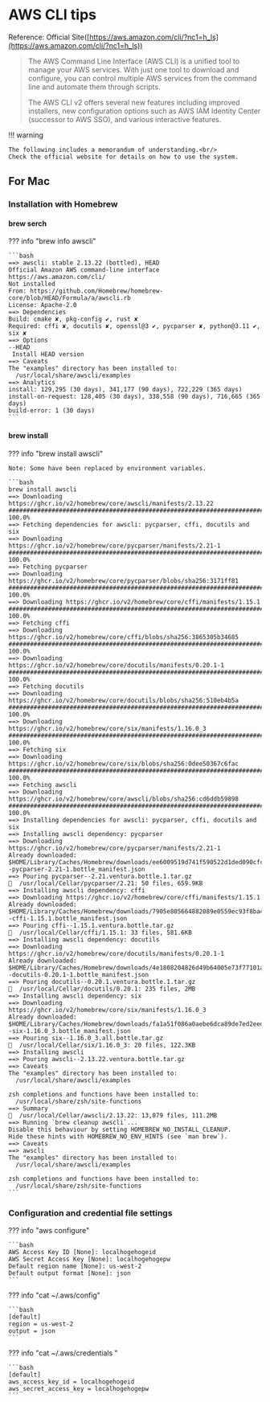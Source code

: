 # AWS CLI tips

Reference: Official Site([https://aws.amazon.com/cli/?nc1=h_ls](https://aws.amazon.com/cli/?nc1=h_ls))

> The AWS Command Line Interface (AWS CLI) is a unified tool to manage your AWS services. With just one tool to download and configure, you can control multiple AWS services from the command line and automate them through scripts.
>
> The AWS CLI v2 offers several new features including improved installers, new configuration options such as AWS IAM Identity Center (successor to AWS SSO), and various interactive features.

!!! warning

    The following includes a memorandum of understanding.<br/>
    Check the official website for details on how to use the system.

## For Mac

### Installation with Homebrew

#### brew serch

??? info "brew info awscli"

    ```bash
    ==> awscli: stable 2.13.22 (bottled), HEAD
    Official Amazon AWS command-line interface
    https://aws.amazon.com/cli/
    Not installed
    From: https://github.com/Homebrew/homebrew-core/blob/HEAD/Formula/a/awscli.rb
    License: Apache-2.0
    ==> Dependencies
    Build: cmake ✘, pkg-config ✔, rust ✘
    Required: cffi ✘, docutils ✘, openssl@3 ✔, pycparser ✘, python@3.11 ✔, six ✘
    ==> Options
    --HEAD
     Install HEAD version
    ==> Caveats
    The "examples" directory has been installed to:
      /usr/local/share/awscli/examples
    ==> Analytics
    install: 129,295 (30 days), 341,177 (90 days), 722,229 (365 days)
    install-on-request: 128,405 (30 days), 338,558 (90 days), 716,665 (365 days)
    build-error: 1 (30 days)
    ```

#### brew install

??? info "brew install awscli"

    Note: Some have been replaced by environment variables.

    ```bash
    brew install awscli
    ==> Downloading https://ghcr.io/v2/homebrew/core/awscli/manifests/2.13.22
    ######################################################################### 100.0%
    ==> Fetching dependencies for awscli: pycparser, cffi, docutils and six
    ==> Downloading https://ghcr.io/v2/homebrew/core/pycparser/manifests/2.21-1
    ######################################################################### 100.0%
    ==> Fetching pycparser
    ==> Downloading https://ghcr.io/v2/homebrew/core/pycparser/blobs/sha256:3171ff81
    ######################################################################### 100.0%
    ==> Downloading https://ghcr.io/v2/homebrew/core/cffi/manifests/1.15.1
    ######################################################################### 100.0%
    ==> Fetching cffi
    ==> Downloading https://ghcr.io/v2/homebrew/core/cffi/blobs/sha256:3865305b34685
    ######################################################################### 100.0%
    ==> Downloading https://ghcr.io/v2/homebrew/core/docutils/manifests/0.20.1-1
    ######################################################################### 100.0%
    ==> Fetching docutils
    ==> Downloading https://ghcr.io/v2/homebrew/core/docutils/blobs/sha256:510eb4b5a
    ######################################################################### 100.0%
    ==> Downloading https://ghcr.io/v2/homebrew/core/six/manifests/1.16.0_3
    ######################################################################### 100.0%
    ==> Fetching six
    ==> Downloading https://ghcr.io/v2/homebrew/core/six/blobs/sha256:0dee50367c6fac
    ######################################################################### 100.0%
    ==> Fetching awscli
    ==> Downloading https://ghcr.io/v2/homebrew/core/awscli/blobs/sha256:cd6ddb59898
    ######################################################################### 100.0%
    ==> Installing dependencies for awscli: pycparser, cffi, docutils and six
    ==> Installing awscli dependency: pycparser
    ==> Downloading https://ghcr.io/v2/homebrew/core/pycparser/manifests/2.21-1
    Already downloaded: $HOME/Library/Caches/Homebrew/downloads/ee6009519d741f590522d1ded090cfc31840cdb25ce7065cb5dbe485cc976aeb--pycparser-2.21-1.bottle_manifest.json
    ==> Pouring pycparser--2.21.ventura.bottle.1.tar.gz
    🍺  /usr/local/Cellar/pycparser/2.21: 50 files, 659.9KB
    ==> Installing awscli dependency: cffi
    ==> Downloading https://ghcr.io/v2/homebrew/core/cffi/manifests/1.15.1
    Already downloaded: $HOME/Library/Caches/Homebrew/downloads/7905e805664882089e0559ec93f8ba42193a86ceca50c509f59c93f3ed3bff7e--cffi-1.15.1.bottle_manifest.json
    ==> Pouring cffi--1.15.1.ventura.bottle.tar.gz
    🍺  /usr/local/Cellar/cffi/1.15.1: 33 files, 581.6KB
    ==> Installing awscli dependency: docutils
    ==> Downloading https://ghcr.io/v2/homebrew/core/docutils/manifests/0.20.1-1
    Already downloaded: $HOME/Library/Caches/Homebrew/downloads/4e1808204826d49b64005e73f77101af52c0113bfc10f001c2f7a9bbe52b93d9--docutils-0.20.1-1.bottle_manifest.json
    ==> Pouring docutils--0.20.1.ventura.bottle.1.tar.gz
    🍺  /usr/local/Cellar/docutils/0.20.1: 235 files, 2MB
    ==> Installing awscli dependency: six
    ==> Downloading https://ghcr.io/v2/homebrew/core/six/manifests/1.16.0_3
    Already downloaded: $HOME/Library/Caches/Homebrew/downloads/fa1a51f086a0aebe6dca89de7ed2eed5256badfcd82cfcea3e58164c812817e3--six-1.16.0_3.bottle_manifest.json
    ==> Pouring six--1.16.0_3.all.bottle.tar.gz
    🍺  /usr/local/Cellar/six/1.16.0_3: 20 files, 122.3KB
    ==> Installing awscli
    ==> Pouring awscli--2.13.22.ventura.bottle.tar.gz
    ==> Caveats
    The "examples" directory has been installed to:
      /usr/local/share/awscli/examples

    zsh completions and functions have been installed to:
      /usr/local/share/zsh/site-functions
    ==> Summary
    🍺  /usr/local/Cellar/awscli/2.13.22: 13,079 files, 111.2MB
    ==> Running `brew cleanup awscli`...
    Disable this behaviour by setting HOMEBREW_NO_INSTALL_CLEANUP.
    Hide these hints with HOMEBREW_NO_ENV_HINTS (see `man brew`).
    ==> Caveats
    ==> awscli
    The "examples" directory has been installed to:
      /usr/local/share/awscli/examples

    zsh completions and functions have been installed to:
      /usr/local/share/zsh/site-functions
    ```

### Configuration and credential file settings

??? info "aws configure"

    ```bash
    AWS Access Key ID [None]: localhogehogeid
    AWS Secret Access Key [None]: localhogehogepw
    Default region name [None]: us-west-2
    Default output format [None]: json
    ```

??? info "cat ~/.aws/config"

    ```bash
    [default]
    region = us-west-2
    output = json
    ```

??? info "cat ~/.aws/credentials "

    ```bash
    [default]
    aws_access_key_id = localhogehogeid
    aws_secret_access_key = localhogehogepw
    ```
